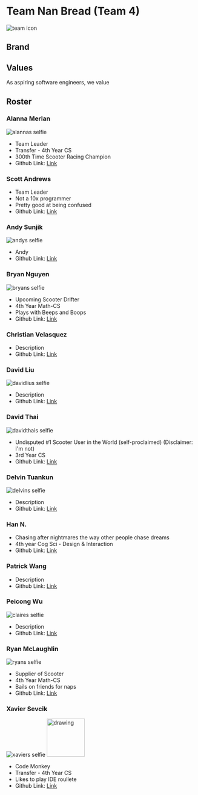 # Team Nan Bread (Team 4)
![team icon](/admin/branding/teamicon.png)

## Brand

## Values
As aspiring software engineers, we value 

## Roster
### Alanna Merlan
![alannas selfie](/admin/branding/alanna.jpg)
* Team Leader
* Transfer - 4th Year CS
* 300th Time Scooter Racing Champion
* Github Link: [Link](https://github.com/amerlangit)

### Scott Andrews
* Team Leader
* Not a 10x programmer
* Pretty good at being confused
* Github Link: [Link](https://github.com/ScottAndrews40)

### Andy Sunjik
![andys selfie](/admin/branding/andy.jpg)
* Andy
* Github Link: [Link](https://github.com/andrija-s)

### Bryan Nguyen
![bryans selfie](/admin/branding/bryan.jpg)
* Upcoming Scooter Drifter
* 4th Year Math-CS
* Plays with Beeps and Boops
* Github Link: [Link](https://github.com/bdnguyenucsd)

### Christian Velasquez
* Description
* Github Link: [Link](https://github.com/AmnesiacSloth)

### David Liu
![davidlius selfie](/admin/branding/davidliu.jpg)
* Description
* Github Link: [Link](https://github.com/davedav1111)

### David Thai
![davidthais selfie](/admin/branding/davidthai.jpg)
* Undisputed #1 Scooter User in the World (self-proclaimed) (Disclaimer: I'm not)
* 3rd Year CS
* Github Link: [Link](https://github.com/davidthai6629)

### Delvin Tuankun
![delvins selfie](/admin/branding/delvin.jpg)
* Description
* Github Link: [Link](https://github.com/dtuankun)

### Han N.
* Chasing after nightmares the way other people chase dreams
* 4th year Cog Sci - Design & Interaction
* Github Link: [Link](https://github.com/hannx00)

### Patrick Wang
* Description
* Github Link: [Link](https://github.com/GitPat-Sudo)

### Peicong Wu
![claires selfie](/admin/branding/claire.JPG)
* Description
* Github Link: [Link](https://github.com/PatriciaWuu)

### Ryan McLaughlin
![ryans selfie](/admin/branding/ryan.jpg)
* Supplier of Scooter
* 4th Year Math-CS
* Bails on friends for naps
* Github Link: [Link](https://github.com/rpmclaughlin18)

### Xavier Sevcik
![xaviers selfie](/admin/branding/xavier.JPG)
<img src="/admin/branding/xavier.JPG" alt="drawing" width="100"/>
* Code Monkey
* Transfer - 4th Year CS
* Likes to play IDE roullete
* Github Link: [Link](https://github.com/xsevcik)

